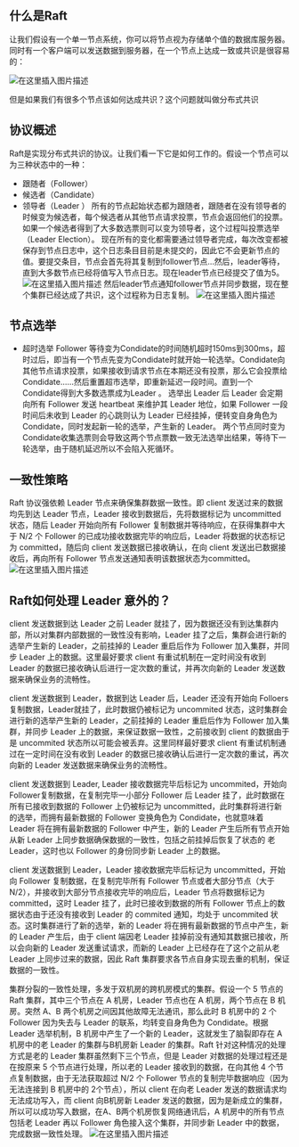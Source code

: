 ﻿---
layout: post
---
## 什么是Raft
让我们假设有一个单一节点系统，你可以将节点视为存储单个值的数据库服务器。同时有一个客户端可以发送数据到服务器，在一个节点上达成一致或共识是很容易的：

![在这里插入图片描述](https://github.com/Allen-ZhangM/learning-note/raw/master/img/raft_1.png)

但是如果我们有很多个节点该如何达成共识？这个问题就叫做分布式共识
## 协议概述
Raft是实现分布式共识的协议。让我们看一下它是如何工作的。假设一个节点可以为三种状态中的一种：
 - 跟随者（Follower）
 - 候选者（Candidate）
 - 领导者（Leader ）
所有的节点起始状态都为跟随者，跟随者在没有领导者的时候变为候选者，每个候选者从其他节点请求投票，节点会返回他们的投票。如果一个候选者得到了大多数选票则可以变为领导者，这个过程叫投票选举（Leader Election）。
现在所有的变化都需要通过领导者完成，每次改变都被保存到节点日志中，这个日志条目目前是未提交的，因此它不会更新节点的值。要提交条目，节点会首先将其复制到follower节点…然后，leader等待，直到大多数节点已经将值写入节点日志。现在leader节点已经提交了值为5。
![在这里插入图片描述](https://github.com/Allen-ZhangM/learning-note/raw/master/img/raft_2.png)
然后leader节点通知follower节点并同步数据，现在整个集群已经达成了共识，这个过程称为日志复制。
![在这里插入图片描述](https://github.com/Allen-ZhangM/learning-note/raw/master/img/raft_3.png)
## 节点选举
- 超时选举
Follower 等待变为Condidate的时间随机超时150ms到300ms，超时过后，即当有一个节点先变为Condidate时就开始一轮选举。Condidate向其他节点请求投票，如果接收到请求节点在本期还没有投票，那么它会投票给Condidate……然后重置超市选举，即重新延迟一段时间。直到一个Condidate得到大多数选票成为Leader 。
选举出 Leader 后 Leader 会定期向所有 Follower 发送 heartbeat 来维护其 Leader 地位，如果 Follower 一段时间后未收到 Leader 的心跳则认为 Leader 已经挂掉，便转变自身角色为 Condidate，同时发起新一轮的选举，产生新的 Leader。
两个节点同时变为Condidate收集选票则会导致这两个节点票数一致无法选举出结果，等待下一轮选举，由于随机延迟所以不会陷入死循环。
## 一致性策略
Raft 协议强依赖 Leader 节点来确保集群数据一致性。即 client 发送过来的数据均先到达 Leader 节点，Leader 接收到数据后，先将数据标记为 uncommitted 状态，随后 Leader 开始向所有 Follower 复制数据并等待响应，在获得集群中大于 N/2 个 Follower 的已成功接收数据完毕的响应后，Leader 将数据的状态标记为 committed，随后向 client 发送数据已接收确认，在向 client 发送出已数据接收后，再向所有 Follower 节点发送通知表明该数据状态为committed。
![在这里插入图片描述](https://github.com/Allen-ZhangM/learning-note/raw/master/img/raft_4.png)
## Raft如何处理 Leader 意外的？
client 发送数据到达 Leader 之前 Leader 就挂了，因为数据还没有到达集群内部，所以对集群内部数据的一致性没有影响，Leader 挂了之后，集群会进行新的选举产生新的 Leader，之前挂掉的 Leader 重启后作为 Follower 加入集群，并同步 Leader 上的数据。这里最好要求 client 有重试机制在一定时间没有收到 Leader 的数据已接收确认后进行一定次数的重试，并再次向新的 Leader 发送数据来确保业务的流畅性。

client 发送数据到 Leader，数据到达 Leader 后，Leader 还没有开始向 Folloers 复制数据，Leader就挂了，此时数据仍被标记为 uncommited 状态，这时集群会进行新的选举产生新的 Leader，之前挂掉的 Leader 重启后作为 Follower 加入集群，并同步 Leader 上的数据，来保证数据一致性，之前接收到 client 的数据由于是 uncommited 状态所以可能会被丢弃。这里同样最好要求 client 有重试机制通过在一定时间在没有收到 Leader 的数据已接收确认后进行一定次数的重试，再次向新的 Leader 发送数据来确保业务的流畅性。

client 发送数据到 Leader, Leader 接收数据完毕后标记为 uncommited，开始向 Follower复制数据，在复制完毕一小部分 Follower 后 Leader 挂了，此时数据在所有已接收到数据的 Follower 上仍被标记为 uncommitted，此时集群将进行新的选举，而拥有最新数据的 Follower 变换角色为 Condidate，也就意味着 Leader 将在拥有最新数据的 Follower 中产生，新的 Leader 产生后所有节点开始从新 Leader 上同步数据确保数据的一致性，包括之前挂掉后恢复了状态的 老Leader，这时也以 Follower 的身份同步新 Leader 上的数据。

client 发送数据到 Leader，Leader 接收数据完毕后标记为 uncommitted，开始向 Follower 复制数据，在复制完毕所有 Follower 节点或者大部分节点（大于 N/2），并接收到大部分节点接收完毕的响应后，Leader 节点将数据标记为 committed，这时 Leader 挂了，此时已接收到数据的所有 Follower 节点上的数据状态由于还没有接收到 Leader 的 commited 通知，均处于 uncommited 状态。这时集群进行了新的选举，新的 Leader 将在拥有最新数据的节点中产生，新的 Leader 产生后，由于 client 端因老 Leader 挂掉前没有通知其数据已接收，所以会向新的 Leader 发送重试请求，而新的 Leader 上已经存在了这个之前从老 Leader 上同步过来的数据，因此 Raft 集群要求各节点自身实现去重的机制，保证数据的一致性。

集群分裂的一致性处理，多发于双机房的跨机房模式的集群。假设一个 5 节点的 Raft 集群，其中三个节点在 A 机房，Leader 节点也在 A 机房，两个节点在 B 机房。突然 A、B 两个机房之间因其他故障无法通讯，那么此时 B 机房中的 2 个Follower 因为失去与 Leader 的联系，均转变自身角色为 Condidate。根据 Leader 选举机制，B 机房中产生了一个新的 Leader，这就发生了脑裂即存在 A 机房中的老 Leader 的集群与B机房新 Leader 的集群。Raft 针对这种情况的处理方式是老的 Leader 集群虽然剩下三个节点，但是 Leader 对数据的处理过程还是在按原来 5 个节点进行处理，所以老的 Leader 接收到的数据，在向其他 4 个节点复制数据，由于无法获取超过 N/2 个 Follower 节点的复制完毕数据响应（因为无法连接到 B 机房中的 2个节点），所以 client 在向老 Leader 发送的数据请求均无法成功写入，而 client 向B机房新 Leader 发送的数据，因为是新成立的集群，所以可以成功写入数据，在A、B两个机房恢复网络通讯后，A 机房中的所有节点包括老 Leader 再以 Follower 角色接入这个集群，并同步新 Leader 中的数据，完成数据一致性处理。
![在这里插入图片描述](https://github.com/Allen-ZhangM/learning-note/raw/master/img/raft_5.png)



